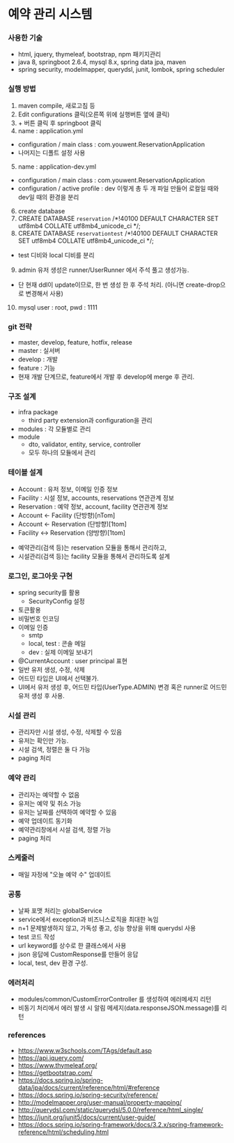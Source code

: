 # 예약 관리 시스템

### 사용한 기술
* html, jquery, thymeleaf, bootstrap, npm 패키지관리
* java 8, springboot 2.6.4, mysql 8.x, spring data jpa, maven
* spring security, modelmapper, querydsl, junit, lombok, spring scheduler

### 실행 방법
1. maven compile, 새로고침 등
2. Edit configurations 클릭(오른쪽 위에 실행버튼 옆에 클릭)
3. \+ 버튼 클릭 후 springboot 클릭
4. name : application.yml
- configuration / main class : com.youwent.ReservationApplication
- 나머지는 디폴트 설정 사용
5. name : application-dev.yml
- configuration / main class : com.youwent.ReservationApplication
- configuration / active profile : dev
이렇게 총 두 개 파일 만들어 로컬일 때와 dev일 때의 환경을 분리
6. create database
7. CREATE DATABASE `reservation` /*!40100 DEFAULT CHARACTER SET utf8mb4 COLLATE utf8mb4_unicode_ci */;
8. CREATE DATABASE `reservationtest` /*!40100 DEFAULT CHARACTER SET utf8mb4 COLLATE utf8mb4_unicode_ci */;
- test 디비와 local 디비를 분리
9. admin 유저 생성은 runner/UserRunner 에서 주석 풀고 생성가능.
- 단 현재 ddl이 update이므로, 한 번 생성 한 후 주석 처리. (아니면 create-drop으로 변경해서 사용)
10. mysql user : root, pwd : 1111 

### git 전략
* master, develop, feature, hotfix, release
* master : 실서버
* develop : 개발
* feature : 기능
* 현재 개발 단계므로, feature에서 개발 후 develop에 merge 후 관리.

### 구조 설계
* infra package
  * third party extension과 configuration을 관리
* modules : 각 모듈별로 관리
* module
  * dto, validator, entity, service, controller
  * 모두 하나의 모듈에서 관리

### 테이블 설계
* Account : 유저 정보, 이메일 인증 정보 
* Facility : 시설 정보, accounts, reservations 연관관계 정보 
* Reservation : 예약 정보, account, facility 연관관계 정보
* Account <- Facility (단방향)[nTom]
* Account <- Reservation (단방향)[1tom]
* Facility <-> Reservation (양방향)[1tom]
- 예약관리(검색 등)는 reservation 모듈을 통해서 관리하고,
- 시설관리(검색 등)는 facility 모듈을 통해서 관리하도록 설계

### 로그인, 로그아웃 구현
* spring security를 활용
  * SecurityConfig 설정
* 토큰활용
* 비밀번호 인코딩
* 이메일 인증 
  * smtp
  * local, test : 콘솔 메일
  * dev : 실제 이메일 보내기
* @CurrentAccount : user principal 표현
* 일반 유저 생성, 수정, 삭제
* 어드민 타입은 UI에서 선택불가.
* UI에서 유저 생성 후, 어드민 타입(UserType.ADMIN) 변경 혹은 runner로 어드민 유저 생성 후 사용.

### 시설 관리 
* 관리자만 시설 생성, 수정, 삭제할 수 있음
* 유저는 확인만 가능.
* 시설 검색, 정렬은 둘 다 가능
* paging 처리

### 예약 관리
* 관리자는 예약할 수 없음
* 유저는 예약 및 취소 가능
* 유저는 날짜를 선택하여 예약할 수 있음
* 예약 업데이트 동기화
* 예약관리창에서 시설 검색, 정렬 가능
* paging 처리

### 스케줄러
* 매일 자정에 "오늘 예약 수" 업데이트
 
### 공통
* 날짜 포맷 처리는 globalService
* service에서 exception과 비즈니스로직을 최대한 녹임
* n+1 문제발생하지 않고, 가독성 좋고, 성능 향상을 위해 querydsl 사용
* test 코드 작성
* url keyword를 상수로 한 클래스에서 사용
* json 응답에 CustomResponse를 만들어 응답
* local, test, dev 환경 구성.

### 에러처리
* modules/common/CustomErrorController 를 생성하여 에러메세지 리턴
* 비동기 처리에서 에러 발생 시 알림 메세지(data.responseJSON.message)를 리턴


### references
* https://www.w3schools.com/TAgs/default.asp
* https://api.jquery.com/
* https://www.thymeleaf.org/
* https://getbootstrap.com/
* https://docs.spring.io/spring-data/jpa/docs/current/reference/html/#reference
* https://docs.spring.io/spring-security/reference/
* http://modelmapper.org/user-manual/property-mapping/
* http://querydsl.com/static/querydsl/5.0.0/reference/html_single/
* https://junit.org/junit5/docs/current/user-guide/
* https://docs.spring.io/spring-framework/docs/3.2.x/spring-framework-reference/html/scheduling.html